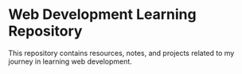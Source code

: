 # Web Development Learning Repository

This repository contains resources, notes, and projects related to my journey in learning web development.